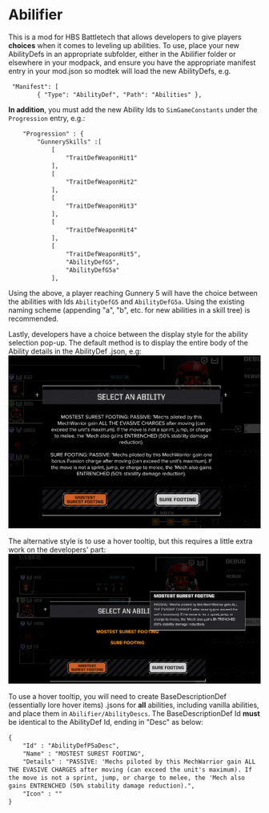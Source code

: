 # Abilifier

This is a mod for HBS Battletech that allows developers to give players <b>choices</b> when it comes to leveling up abilities. To use, place your new AbilityDefs in an appropriate subfolder, either in the Abilifier folder or elsewhere in your modpack, and ensure you have the appropriate manifest entry in your mod.json so modtek will load the new AbilityDefs, e.g.
```
 "Manifest": [
		{ "Type": "AbilityDef", "Path": "Abilities" },
```
<b>In addition</b>, you must add the new Ability Ids to `SimGameConstants` under the `Progression` entry, e.g.:
```
	"Progression" : {
		"GunnerySkills" :[
			[
				"TraitDefWeaponHit1"
			],
			[
				"TraitDefWeaponHit2"
			],
			[
				"TraitDefWeaponHit3"
			],
			[
				"TraitDefWeaponHit4"
			],
			[
				"TraitDefWeaponHit5",
				"AbilityDefG5",
				"AbilityDefG5a"
			],
```
Using the above, a player reaching Gunnery 5 will have the choice between the abilities with Ids `AbilityDefG5` and `AbilityDefG5a`. Using the existing naming scheme (appending "a", "b", etc. for new abilities in a skill tree) is recommended.

Lastly, developers have a choice between the display style for the ability selection pop-up. The default method is to display the entire body of the Ability details in the AbilityDef .json, e.g:
![TextPop](https://github.com/BattletechModders/Abilifier/blob/master/doc/textpopup.png)

The alternative style is to use a hover tooltip, but this requires a little extra work on the developers' part:
![HoverPop](https://github.com/BattletechModders/Abilifier/blob/master/doc/tooltippopup.png)

To use a hover tooltip, you will need to create BaseDescriptionDef (essentially lore hover items) .jsons for <b>all</b> abilities, including vanilla abilities, and place them in `Abilifier/AbilityDescs`. The BaseDescriptionDef Id <b>must</b> be identical to the AbilityDef Id, ending in "Desc" as below: 
```
{
    "Id" : "AbilityDefP5aDesc",
    "Name" : "MOSTEST SUREST FOOTING",
    "Details" : "PASSIVE: 'Mechs piloted by this MechWarrior gain ALL THE EVASIVE CHARGES after moving (can exceed the unit's maximum). If the move is not a sprint, jump, or charge to melee, the 'Mech also gains ENTRENCHED (50% stability damage reduction).",
    "Icon" : ""
}
```
